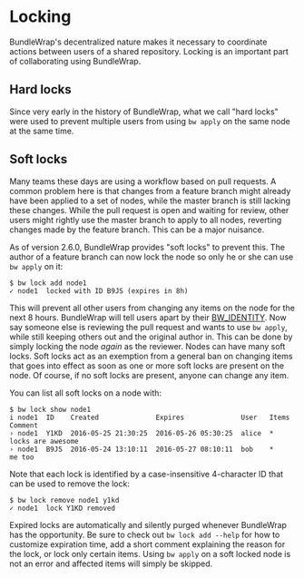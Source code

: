 # Locking

BundleWrap's decentralized nature makes it necessary to coordinate actions between users of a shared repository. Locking is an important part of collaborating using BundleWrap.

## Hard locks

Since very early in the history of BundleWrap, what we call "hard locks" were used to prevent multiple users from using `bw apply` on the same node at the same time.

## Soft locks

Many teams these days are using a workflow based on pull requests. A common problem here is that changes from a feature branch might already have been applied to a set of nodes, while the master branch is still lacking these changes. While the pull request is open and waiting for review, other users might rightly use the master branch to apply to all nodes, reverting changes made by the feature branch. This can be a major nuisance.

As of version 2.6.0, BundleWrap provides "soft locks" to prevent this. The author of a feature branch can now lock the node so only he or she can use `bw apply` on it:

<pre><code class="nohighlight">$ bw lock add node1
✓ node1  locked with ID B9JS (expires in 8h)</code></pre>

This will prevent all other users from changing any items on the node for the next 8 hours. BundleWrap will tell users apart by their [BW_IDENTITY](env.md#BW_IDENTITY). Now say someone else is reviewing the pull request and wants to use `bw apply`, while still keeping others out and the original author in. This can be done by simply locking the node *again* as the reviewer. Nodes can have many soft locks. Soft locks act as an exemption from a general ban on changing items that goes into effect as soon as one or more soft locks are present on the node. Of course, if no soft locks are present, anyone can change any item.

You can list all soft locks on a node with:

<pre><code class="nohighlight">$ bw lock show node1
i node1  ID    Created              Expires              User   Items  Comment
› node1  Y1KD  2016-05-25 21:30:25  2016-05-26 05:30:25  alice  *      locks are awesome
› node1  B9JS  2016-05-24 13:10:11  2016-05-27 08:10:11  bob    *      me too</code></pre>

Note that each lock is identified by a case-insensitive 4-character ID that can be used to remove the lock:

<pre><code class="nohighlight">$ bw lock remove node1 y1kd
✓ node1  lock Y1KD removed</code></pre>

Expired locks are automatically and silently purged whenever BundleWrap has the opportunity. Be sure to check out `bw lock add --help` for how to customize expiration time, add a short comment explaining the reason for the lock, or lock only certain items. Using `bw apply` on a soft locked node is not an error and affected items will simply be skipped.
